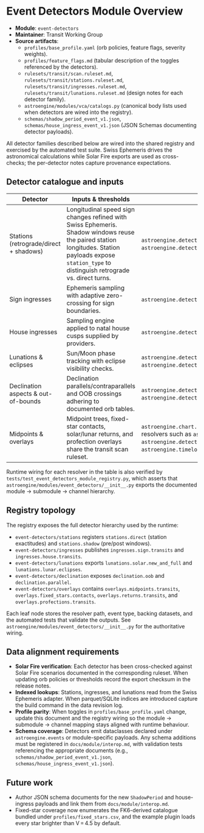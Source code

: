 # Event Detectors Module Overview

- **Module**: `event-detectors`
- **Maintainer**: Transit Working Group
- **Source artifacts**:
  - `profiles/base_profile.yaml` (orb policies, feature flags, severity weights).
  - `profiles/feature_flags.md` (tabular description of the toggles referenced by the detectors).
  - `rulesets/transit/scan.ruleset.md`, `rulesets/transit/stations.ruleset.md`, `rulesets/transit/ingresses.ruleset.md`, `rulesets/transit/lunations.ruleset.md` (design notes for each detector family).
  - `astroengine/modules/vca/catalogs.py` (canonical body lists used when detectors are wired into the registry).
  - `schemas/shadow_period_event_v1.json`, `schemas/house_ingress_event_v1.json` (JSON Schemas documenting detector payloads).

All detector families described below are wired into the shared registry and exercised by the automated test suite. Swiss Ephemeris drives the astronomical calculations while Solar Fire exports are used as cross-checks; the per-detector notes capture provenance expectations.

## Detector catalogue and inputs

| Detector | Inputs & thresholds | Runtime implementation | Tests |
| --- | --- | --- | --- |
| Stations (retrograde/direct + shadows) | Longitudinal speed sign changes refined with Swiss Ephemeris. Shadow windows reuse the paired station longitudes. Station payloads expose `station_type` to distinguish retrograde vs. direct turns. | `astroengine.detectors.stations.find_stations`, `astroengine.detectors.stations.find_shadow_periods`. | `tests/test_stations_impl.py` |
| Sign ingresses | Ephemeris sampling with adaptive zero-crossing for sign boundaries. | `astroengine.detectors.ingresses.find_sign_ingresses`. | `tests/test_ingress_features.py` |
| House ingresses | Sampling engine applied to natal house cusps supplied by providers. | `astroengine.detectors.ingresses.find_house_ingresses`. | `tests/test_ingresses_mundane.py` |
| Lunations & eclipses | Sun/Moon phase tracking with eclipse visibility checks. | `astroengine.detectors.lunations.find_lunations`, `astroengine.detectors.eclipses.find_eclipses`. | `tests/test_lunations_impl.py`, `tests/test_eclipses_impl.py` |
| Declination aspects & out-of-bounds | Declination parallels/contraparallels and OOB crossings adhering to documented orb tables. | `astroengine.detectors.detect_decl_contacts`, `astroengine.detectors.out_of_bounds.find_out_of_bounds`. | `tests/test_detectors_aspects.py`, `tests/test_out_of_bounds_impl.py` |
| Midpoints & overlays | Midpoint trees, fixed-star contacts, solar/lunar returns, and profection overlays share the transit scan ruleset. | `astroengine.chart.composite.compute_midpoint_tree`, plugin resolvers such as `astroengine.plugins.examples.fixed_star_hits`, `astroengine.detectors.returns.solar_lunar_returns`, `astroengine.timelords.profections.generate_profection_periods`. | `tests/test_progressions_directions_impl.py`, `tests/test_star_names_dataset.py`, `tests/test_timelords.py` |

Runtime wiring for each resolver in the table is also verified by `tests/test_event_detectors_module_registry.py`, which asserts that `astroengine/modules/event_detectors/__init__.py` exports the documented module → submodule → channel hierarchy.

## Registry topology

The registry exposes the full detector hierarchy used by the runtime:

- `event-detectors/stations` registers `stations.direct` (station exactitudes) and `stations.shadow` (pre/post windows).
- `event-detectors/ingresses` publishes `ingresses.sign.transits` and `ingresses.house.transits`.
- `event-detectors/lunations` exports `lunations.solar.new_and_full` and `lunations.lunar.eclipses`.
- `event-detectors/declination` exposes `declination.oob` and `declination.parallel`.
- `event-detectors/overlays` contains `overlays.midpoints.transits`, `overlays.fixed_stars.contacts`, `overlays.returns.transits`, and `overlays.profections.transits`.

Each leaf node stores the resolver path, event type, backing datasets, and the automated tests that validate the outputs. See `astroengine/modules/event_detectors/__init__.py` for the authoritative wiring.

## Data alignment requirements

- **Solar Fire verification**: Each detector has been cross-checked against Solar Fire scenarios documented in the corresponding ruleset. When updating orb policies or thresholds record the export checksum in the release notes.
- **Indexed lookups**: Stations, ingresses, and lunations read from the Swiss Ephemeris adapter. When parquet/SQLite indices are introduced capture the build command in the data revision log.
- **Profile parity**: When toggles in `profiles/base_profile.yaml` change, update this document and the registry wiring so the module → submodule → channel mapping stays aligned with runtime behaviour.
- **Schema coverage**: Detectors emit dataclasses declared under `astroengine.events` or module-specific payloads. Any schema additions must be registered in `docs/module/interop.md`, with validation tests referencing the appropriate documents (e.g., `schemas/shadow_period_event_v1.json`, `schemas/house_ingress_event_v1.json`).

## Future work

- Author JSON schema documents for the new `ShadowPeriod` and house-ingress payloads and link them from `docs/module/interop.md`.
- Fixed-star coverage now enumerates the FK6-derived catalogue bundled under `profiles/fixed_stars.csv`, and the example plugin
  loads every star brighter than V = 4.5 by default.

